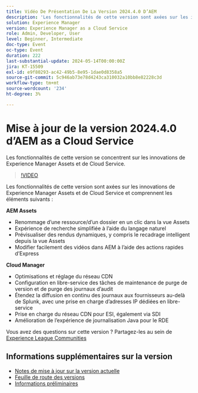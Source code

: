 ```yaml
---
title: Vidéo De Présentation De La Version 2024.4.0 D’AEM
description: 'Les fonctionnalités de cette version sont axées sur les innovations de Experience Manager Assets et de Cloud Service et incluent les éléments suivants : AEM Assets:1-cliquez sur le changement de nom de ressource/dossier dans l’affichage AssetsExpérience de recherche simplifiée à l’aide du langage naturelAperçu des rendus dynamiques, y compris le recadrage intelligent à partir d’Assets Afficher Modifier facilement les vidéos dans AEM avec des actions rapides expressCloud Manager:Optimisations et réglage du réseau CDNconfiguration en libre-service de la purge de version et des tâches de maintenance de la purge des journaux d’auditÉtendre la diffusion en continu des journaux aux fournisseurs au-delà de Splunk, avec une prise en charge IP dédiée en libre-service et dédiéePrise en charge CDN pour ESI, également via SDII'
solution: Experience Manager
version: Experience Manager as a Cloud Service
role: Admin, Developer, User
level: Beginner, Intermediate
doc-type: Event
oc-type: Event
duration: 222
last-substantial-update: 2024-05-14T00:00:00Z
jira: KT-15509
exl-id: e9f80293-ac42-49b5-8e95-1dae0d8358a5
source-git-commit: 5c946ab73e78d4243ca310032a10bb8e82228c3d
workflow-type: tm+mt
source-wordcount: '234'
ht-degree: 3%

---
```


# Mise à jour de la version 2024.4.0 d’AEM as a Cloud Service

Les fonctionnalités de cette version se concentrent sur les innovations de Experience Manager Assets et de Cloud Service.

>[!VIDEO](https://video.tv.adobe.com/v/3429111/?learn=on)

Les fonctionnalités de cette version sont axées sur les innovations de Experience Manager Assets et de Cloud Service et comprennent les éléments suivants :

**AEM Assets**
* Renommage d’une ressource/d’un dossier en un clic dans la vue Assets
* Expérience de recherche simplifiée à l’aide du langage naturel
* Prévisualiser des rendus dynamiques, y compris le recadrage intelligent depuis la vue Assets
* Modifier facilement des vidéos dans AEM à l’aide des actions rapides d’Express

**Cloud Manager**
* Optimisations et réglage du réseau CDN
* Configuration en libre-service des tâches de maintenance de purge de version et de purge des journaux d’audit
* Étendez la diffusion en continu des journaux aux fournisseurs au-delà de Splunk, avec une prise en charge d’adresses IP dédiées en libre-service
* Prise en charge du réseau CDN pour ESI, également via SDI
* Amélioration de l’expérience de journalisation Java pour le RDE

Vous avez des questions sur cette version ?  Partagez-les au sein de [Experience League Communities](https://adobe.ly/44Ofo8H)

## Informations supplémentaires sur la version

* [Notes de mise à jour sur la version actuelle](https://experienceleague.adobe.com/docs/experience-manager-cloud-service/content/release-notes/home.html?lang=fr)
* [Feuille de route des versions](https://experienceleague.adobe.com/docs/experience-manager-release-information/aem-release-updates/update-releases-roadmap.html?lang=fr)
* [Informations préliminaires](https://experienceleague.adobe.com/docs/experience-manager-cloud-service/content/release-notes/prerelease.html?lang=fr)
